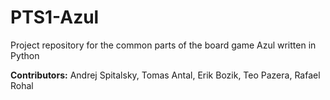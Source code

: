 # PTS1-Azul
Project repository for the common parts of the board game Azul written in Python

**Contributors:**
Andrej Spitalsky, Tomas Antal, Erik Bozik, Teo Pazera, Rafael Rohal
